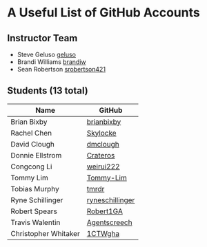 # A Useful List of GitHub Accounts

## Instructor Team
- Steve Geluso [geluso](http://github.com/geluso)
- Brandi Williams [brandiw](https://github.com/brandiw)
- Sean Robertson [srobertson421](https://github.com/srobertson421)

## Students (13 total)
| Name                   | GitHub                                                 |
|------------------------|--------------------------------------------------------|
| Brian Bixby            | [brianbixby](http://github.com/brianbixby)             |
| Rachel Chen            | [Skylocke](http://github.com/Skylocke)                 |
| David Clough           | [dmclough](http://github.com/dmclough)                 |
| Donnie Ellstrom        | [Crateros](http://github.com/Crateros)                 |
| Congcong Li            | [weirui222](http://github.com/weirui222)               |
| Tommy Lim              | [Tommy-Lim](http://github.com/Tommy-Lim)               |
| Tobias Murphy          | [tmrdr](http://github.com/tmrdr)                       |
| Ryne Schillinger       | [ryneschillinger](http://github.com/ryneschillinger)   |
| Robert Spears          | [Robert1GA](http://github.com/Robert1GA)               |
| Travis Walentin        | [Agentscreech](http://github.com/Agentscreech)         |
| Christopher Whitaker   | [1CTWgha](http://github.com/1CTWgha)                   |
